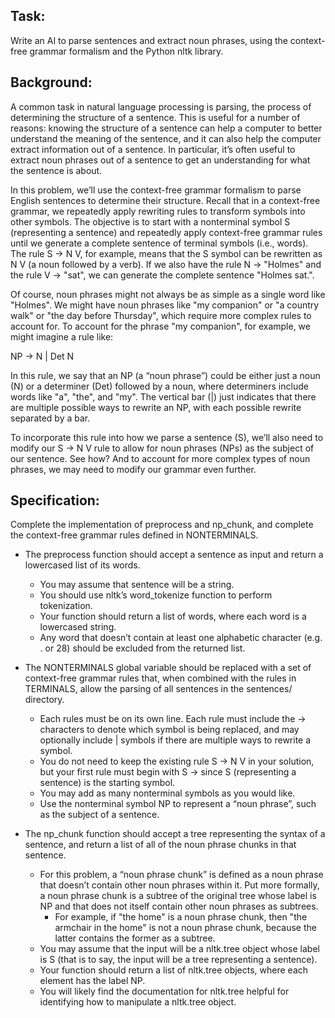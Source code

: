 ## Task:

Write an AI to parse sentences and extract noun phrases, using the context-free grammar formalism and the Python nltk library.


## Background:

A common task in natural language processing is parsing, the process of determining the structure of a sentence. This is useful for a number of reasons: knowing the structure of a sentence can help a computer to better understand the meaning of the sentence, and it can also help the computer extract information out of a sentence. In particular, it’s often useful to extract noun phrases out of a sentence to get an understanding for what the sentence is about.

In this problem, we’ll use the context-free grammar formalism to parse English sentences to determine their structure. Recall that in a context-free grammar, we repeatedly apply rewriting rules to transform symbols into other symbols. The objective is to start with a nonterminal symbol S (representing a sentence) and repeatedly apply context-free grammar rules until we generate a complete sentence of terminal symbols (i.e., words). The rule S -> N V, for example, means that the S symbol can be rewritten as N V (a noun followed by a verb). If we also have the rule N -> "Holmes" and the rule V -> "sat", we can generate the complete sentence "Holmes sat.".

Of course, noun phrases might not always be as simple as a single word like "Holmes". We might have noun phrases like "my companion" or "a country walk" or "the day before Thursday", which require more complex rules to account for. To account for the phrase "my companion", for example, we might imagine a rule like:

NP -> N | Det N

In this rule, we say that an NP (a “noun phrase”) could be either just a noun (N) or a determiner (Det) followed by a noun, where determiners include words like "a", "the", and "my". The vertical bar (|) just indicates that there are multiple possible ways to rewrite an NP, with each possible rewrite separated by a bar.

To incorporate this rule into how we parse a sentence (S), we’ll also need to modify our S -> N V rule to allow for noun phrases (NPs) as the subject of our sentence. See how? And to account for more complex types of noun phrases, we may need to modify our grammar even further.


## Specification:

Complete the implementation of preprocess and np_chunk, and complete the context-free grammar rules defined in NONTERMINALS.

* The preprocess function should accept a sentence as input and return a lowercased list of its words.
  * You may assume that sentence will be a string.
  * You should use nltk’s word_tokenize function to perform tokenization.
  * Your function should return a list of words, where each word is a lowercased string.
  * Any word that doesn’t contain at least one alphabetic character (e.g. . or 28) should be excluded from the returned list.

* The NONTERMINALS global variable should be replaced with a set of context-free grammar rules that, when combined with the rules in TERMINALS, allow the parsing of all sentences in the sentences/ directory.
  * Each rules must be on its own line. Each rule must include the -> characters to denote which symbol is being replaced, and may optionally include | symbols if there are multiple ways to rewrite a symbol.
  * You do not need to keep the existing rule S -> N V in your solution, but your first rule must begin with S -> since S (representing a sentence) is the starting symbol.
  * You may add as many nonterminal symbols as you would like.
  * Use the nonterminal symbol NP to represent a “noun phrase”, such as the subject of a sentence.

* The np_chunk function should accept a tree representing the syntax of a sentence, and return a list of all of the noun phrase chunks in that sentence.
  * For this problem, a “noun phrase chunk” is defined as a noun phrase that doesn’t contain other noun phrases within it. Put more formally, a noun phrase chunk is a subtree of the original tree whose label is NP and that does not itself contain other noun phrases as subtrees.
    * For example, if "the home" is a noun phrase chunk, then "the armchair in the home" is not a noun phrase chunk, because the latter contains the former as a subtree.
  * You may assume that the input will be a nltk.tree object whose label is S (that is to say, the input will be a tree representing a sentence).
  * Your function should return a list of nltk.tree objects, where each element has the label NP.
  * You will likely find the documentation for nltk.tree helpful for identifying how to manipulate a nltk.tree object.
